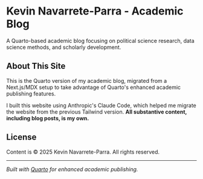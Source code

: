 # Kevin Navarrete-Parra - Academic Blog

A Quarto-based academic blog focusing on political science research, data science methods, and scholarly development.

## About This Site

This is the Quarto version of my academic blog, migrated from a Next.js/MDX setup to take advantage of Quarto's enhanced academic publishing features.

I built this website using Anthropic's Claude Code, which helped me migrate the website from the previous Tailwind version. **All substantive content, including blog posts, is my own.**

## License

Content is © 2025 Kevin Navarrete-Parra. All rights reserved.

---

*Built with [Quarto](https://quarto.org/) for enhanced academic publishing.*
